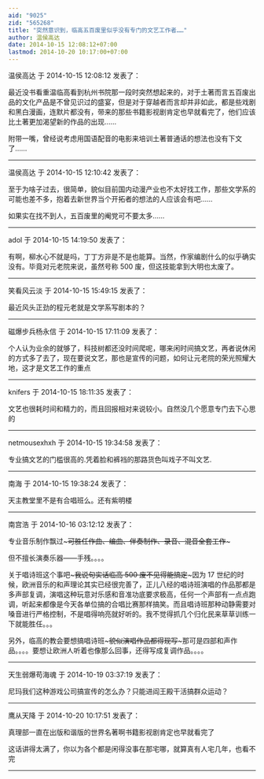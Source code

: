 ```yaml
---
aid: "9025"
zid: "565268"
title: "突然意识到，临高五百废里似乎没有专门的文艺工作者……"
author: 温侯高达
date: 2014-10-15 12:08:12+07:00
lastmod: 2014-10-20 10:17:00+07:00
---
```


温侯高达 于 2014-10-15 12:08:12 发表了：

最近没书看重温临高看到杭州书院那一段时突然想起来的，对于土著而言五百废出品的文化产品是不曾见识过的盛宴，但是对于穿越者而言却并非如此，都是些戏剧和黑白漫画，连默片都没有，带来的那些书籍影视剧肯定也早就看完了，他们应该比土著更加渴望新的作品的出现……

附带一嘴，曾经说考虑用国语配音的电影来培训土著普通话的想法也没有下文了……

---

温侯高达 于 2014-10-15 12:10:42 发表了：

至于为啥子过去，很简单，貌似目前国内动漫产业也不太好找工作，那些文学系的可能也差不多，抱着去新世界当个开拓者的想法的人应该会有吧……

如果实在找不到人，五百废里的阉党可不要太多……

---

adol 于 2014-10-15 14:19:50 发表了：

有啊，柳水心不就是吗，丁丁方非是不是也能算。当然，作家编剧什么的似乎确实没有。毕竟对元老院来说，虽然号称 500 废，但这技能拿到大明也太废了。

---

笑看风云淡 于 2014-10-15 15:49:15 发表了：

最近风头正劲的程元老就是文学系写剧本的？

---

磁爆步兵杨永信 于 2014-10-15 17:11:09 发表了：

个人认为业余的就够了，科技树都还没时间爬呢，哪来闲时间搞文艺，再者说休闲的方式多了去了，现在要说文艺，那也是宣传的问题，如何让元老院的荣光照耀大地，这才是文艺工作的重点

---

knifers 于 2014-10-15 18:11:35 发表了：

文艺也很耗时间和精力的，而且回报相对来说较小。自然没几个愿意专门去下心思的

---

netmousexhxh 于 2014-10-15 19:34:58 发表了：

专业搞文艺的门槛很高的.凭着脸和裤裆的那路货色叫戏子不叫文艺.

---

南海 于 2014-10-15 19:38:24 发表了：

天主教堂里不是有合唱班么。还有紫明楼

---

南宫浩 于 2014-10-16 03:12:12 发表了：

专业音乐制作飘过~~~可胜任作曲、编曲、伴奏制作、录音、混音全套工作~~~

但不擅长演奏乐器——手残。。。。

关于唱诗班这个事吧~~~我说句实话临高 500 废不见得能搞定~~~因为 17 世纪的时候，欧洲音乐的和声理论其实已经很完善了，正儿八经的唱诗班演唱的作品那都是多声部复调，演唱这种玩意对乐感和音准功底要求极高，任何一个声部有一点点跑调，听起来都像是今天各单位搞的合唱比赛那样搞笑。而且唱诗班那种动静需要对嗓音进行严格控制，不是唱得响亮就好听的。我不觉得抓几个归化民来草草训练一下就能胜任。。。

另外，临高的教会要想搞唱诗班~~~貌似演唱作品都得现写~~~那可是四部和声作品。。。。要想让欧洲人听着也像那么回事，还得写成复调作品。。。。

---

天生弱爆苟海魂 于 2014-10-19 03:37:19 发表了：

尼玛我们这种游戏公司搞宣传的怎么办？只能进阎王殿干活搞群众运动？

---

鹰从天降 于 2014-10-20 10:17:51 发表了：

真理部一直在出版和谐版的世界名著啊书籍影视剧肯定也早就看完了

这话讲得太满了，你以为各个都是闲得没事在那宅哪，就算真有人宅几年，也看不完

---
